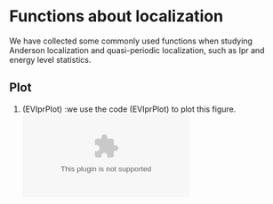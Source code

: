 # Functions about localization
We have collected some commonly used functions when studying Anderson localization and quasi-periodic localization, such as  Ipr and energy level statistics.
 
## Plot
1. (EVIprPlot) :we use the code (EVIprPlot) to plot this figure. 
![image](https://github.com/hustZhangYu/Localization/edit/main/EVIprPlotExample.eps)
